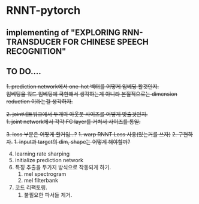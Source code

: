 # RNNT-pytorch
implementing of "EXPLORING RNN-TRANSDUCER FOR CHINESE SPEECH RECOGNITION"
---
## TO DO....
~~1. prediction network에서 one-hot 벡터를 어떻게 임베딩 할것인지.~~  
~~임베딩을 워드 임베딩에 국한해서 생각하는게 아니라 본질적으로는 dimension reduction 이라는걸 생각하자.~~  

~~2. joint네트워크에서 두개의 아웃풋 사이즈를 어떻게 맞출것인지.~~  
    ~~1. joint network에서 각각 FC layer를 거쳐서 사이즈를 통일.~~
 
    
~~3. loss 부분은 어떻게 할거임...?~~
    ~~1. warp RNNT Loss 사용(있는거를 쓰자)~~
    ~~2. 구현하자.~~
        ~~1. input과 target의 dim, shape는 어떻게 해야할까?~~

4. learning rate sharping
5. initialize prediction network
6. 특징 추출을 두가지 방식으로 작동되게 하기.
    1. mel spectrogram
    2. mel filterbank
7. 코드 리팩토링.
    1. 불필요한 파서들 제거.
    